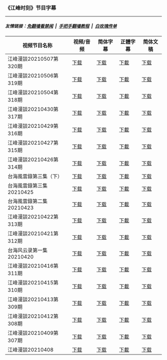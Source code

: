 ### 《江峰时刻》节目字幕

---
##### 友情链接：[免翻墙看禁闻](https://github.com/gfw-breaker/banned-news) &nbsp;|&nbsp; [手把手翻墙教程](https://github.com/gfw-breaker/guides/wiki) &nbsp;|&nbsp; [白玫瑰传单](https://github.com/gfw-breaker/DieWeisseRose)

| 视频节目名称 | 视频/音频 | 简体字幕 | 正體字幕 | 简体文稿 |
|---|---|---|---|---|
|  江峰漫談20210507第320期 | [下载](https://y2mate.com/zh-cn/search/) | [下载](zh/202104/c320.srt?raw=true) | [下載](zh/202104/c320.tw.srt?raw=true) |  [下载](zh/202104/c320.txt?raw=true)  |
|  江峰漫談20210506第319期 | [下载](https://y2mate.com/zh-cn/search/) | [下载](zh/202104/c319.srt?raw=true) | [下載](zh/202104/c319.tw.srt?raw=true) |  [下载](zh/202104/c319.txt?raw=true)  |
|  江峰漫談20210504第318期 | [下载](https://y2mate.com/zh-cn/search/) | [下载](zh/202104/c318.srt?raw=true) | [下載](zh/202104/c318.tw.srt?raw=true) |  [下载](zh/202104/c318.txt?raw=true)  |
|  江峰漫談20210430第317期 | [下载](https://y2mate.com/zh-cn/search/) | [下载](zh/202104/c317.srt?raw=true) | [下載](zh/202104/c317.tw.srt?raw=true) |  [下载](zh/202104/c317.txt?raw=true)  |
|  江峰漫談20210429第316期 | [下载](https://y2mate.com/zh-cn/search/) | [下载](zh/202104/c316.srt?raw=true) | [下載](zh/202104/c316.tw.srt?raw=true) |  [下载](zh/202104/c316.txt?raw=true)  |
|  江峰漫談20210427第315期 | [下载](https://y2mate.com/zh-cn/search/) | [下载](zh/202104/c315.srt?raw=true) | [下載](zh/202104/c315.tw.srt?raw=true) |  [下载](zh/202104/c315.txt?raw=true)  |
|  江峰漫談20210426第314期 | [下载](https://y2mate.com/zh-cn/search/) | [下载](zh/202104/c314.srt?raw=true) | [下載](zh/202104/c314.tw.srt?raw=true) |  [下载](zh/202104/c314.txt?raw=true)  |
|  台海風雲錄第三集（下） | [下载](https://y2mate.com/zh-cn/search/) | [下载](zh/202104/m003-2.srt?raw=true) | [下載](zh/202104/m003-2.tw.srt?raw=true) |  [下载](zh/202104/m003-2.txt?raw=true)  |
|  台海風雲錄第三集20210425 | [下载](https://y2mate.com/zh-cn/search/) | [下载](zh/202104/m003.srt?raw=true) | [下載](zh/202104/m003.tw.srt?raw=true) |  [下载](zh/202104/m003.txt?raw=true)  |
|  台海風雲錄第二集20210423 | [下载](https://y2mate.com/zh-cn/search/) | [下载](zh/202104/m002.srt?raw=true) | [下載](zh/202104/m002.tw.srt?raw=true) |  [下载](zh/202104/m002.txt?raw=true)  |
|  江峰漫談20210422第313期 | [下载](https://y2mate.com/zh-cn/search/) | [下载](zh/202104/c313.srt?raw=true) | [下載](zh/202104/c313.tw.srt?raw=true) |  [下载](zh/202104/c313.txt?raw=true)  |
|  江峰漫談20210421第312期 | [下载](https://y2mate.com/zh-cn/search/) | [下载](zh/202104/c312.srt?raw=true) | [下載](zh/202104/c312.tw.srt?raw=true) |  [下载](zh/202104/c312.txt?raw=true)  |
|  台海风云录第一集20210420 | [下载](https://y2mate.com/zh-cn/search/) | [下载](zh/202104/m001.srt?raw=true) | [下載](zh/202104/m001.tw.srt?raw=true) |  [下载](zh/202104/m001.txt?raw=true)  |
|  江峰漫談20210416第311期 | [下载](https://y2mate.com/zh-cn/search/) | [下载](zh/202104/c311.srt?raw=true) | [下載](zh/202104/c311.tw.srt?raw=true) |  [下载](zh/202104/c311.txt?raw=true)  |
|  江峰漫談20210415第310期 | [下载](https://y2mate.com/zh-cn/search/) | [下载](zh/202104/c310.srt?raw=true) | [下載](zh/202104/c310.tw.srt?raw=true) |  [下载](zh/202104/c310.txt?raw=true)  |
|  江峰漫談20210413第309期 | [下载](https://y2mate.com/zh-cn/search/) | [下载](zh/202104/c309.srt?raw=true) | [下載](zh/202104/c309.tw.srt?raw=true) |  [下载](zh/202104/c309.txt?raw=true)  |
|  江峰漫談20210412第308期 | [下载](https://y2mate.com/zh-cn/search/) | [下载](zh/202104/c308.srt?raw=true) | [下載](zh/202104/c308.tw.srt?raw=true) |  [下载](zh/202104/c308.txt?raw=true)  |
|  江峰漫談20210409第307期 | [下载](https://y2mate.com/zh-cn/search/) | [下载](zh/202104/c307.srt?raw=true) | [下載](zh/202104/c307.tw.srt?raw=true) |  [下载](zh/202104/c307.txt?raw=true)  |
|  江峰漫談20210408 | [下载](https://y2mate.com/zh-cn/search/) | [下载](zh/202104/c306.srt?raw=true) | [下載](zh/202104/c306.tw.srt?raw=true) |  [下载](zh/202104/c306.txt?raw=true)  |
